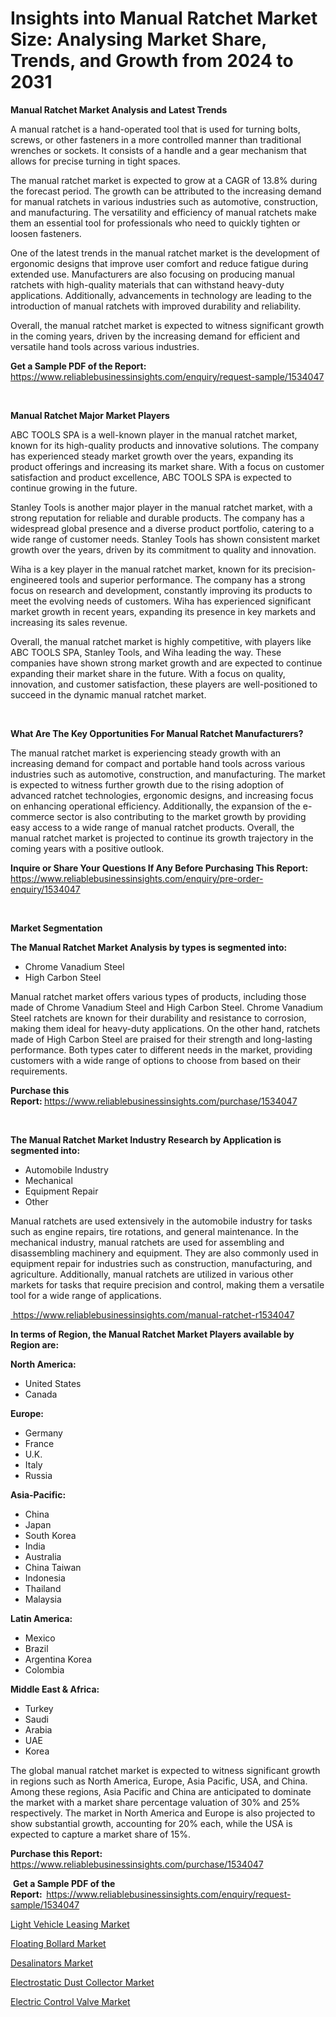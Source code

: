 <p><h1>Insights into Manual Ratchet Market Size: Analysing Market Share, Trends, and Growth from 2024 to 2031</h1></p><p><strong>Manual Ratchet Market Analysis and Latest Trends</strong></p>
<p><p>A manual ratchet is a hand-operated tool that is used for turning bolts, screws, or other fasteners in a more controlled manner than traditional wrenches or sockets. It consists of a handle and a gear mechanism that allows for precise turning in tight spaces.</p><p>The manual ratchet market is expected to grow at a CAGR of 13.8% during the forecast period. The growth can be attributed to the increasing demand for manual ratchets in various industries such as automotive, construction, and manufacturing. The versatility and efficiency of manual ratchets make them an essential tool for professionals who need to quickly tighten or loosen fasteners.</p><p>One of the latest trends in the manual ratchet market is the development of ergonomic designs that improve user comfort and reduce fatigue during extended use. Manufacturers are also focusing on producing manual ratchets with high-quality materials that can withstand heavy-duty applications. Additionally, advancements in technology are leading to the introduction of manual ratchets with improved durability and reliability.</p><p>Overall, the manual ratchet market is expected to witness significant growth in the coming years, driven by the increasing demand for efficient and versatile hand tools across various industries.</p></p>
<p><strong>Get a Sample PDF of the Report:&nbsp;</strong> <a href="https://www.reliablebusinessinsights.com/enquiry/request-sample/1534047">https://www.reliablebusinessinsights.com/enquiry/request-sample/1534047</a></p>
<p>&nbsp;</p>
<p><strong>Manual Ratchet Major Market Players</strong></p>
<p><p>ABC TOOLS SPA is a well-known player in the manual ratchet market, known for its high-quality products and innovative solutions. The company has experienced steady market growth over the years, expanding its product offerings and increasing its market share. With a focus on customer satisfaction and product excellence, ABC TOOLS SPA is expected to continue growing in the future.</p><p>Stanley Tools is another major player in the manual ratchet market, with a strong reputation for reliable and durable products. The company has a widespread global presence and a diverse product portfolio, catering to a wide range of customer needs. Stanley Tools has shown consistent market growth over the years, driven by its commitment to quality and innovation.</p><p>Wiha is a key player in the manual ratchet market, known for its precision-engineered tools and superior performance. The company has a strong focus on research and development, constantly improving its products to meet the evolving needs of customers. Wiha has experienced significant market growth in recent years, expanding its presence in key markets and increasing its sales revenue.</p><p>Overall, the manual ratchet market is highly competitive, with players like ABC TOOLS SPA, Stanley Tools, and Wiha leading the way. These companies have shown strong market growth and are expected to continue expanding their market share in the future. With a focus on quality, innovation, and customer satisfaction, these players are well-positioned to succeed in the dynamic manual ratchet market.</p></p>
<p>&nbsp;</p>
<p><strong>What Are The Key Opportunities For Manual Ratchet Manufacturers?</strong></p>
<p><p>The manual ratchet market is experiencing steady growth with an increasing demand for compact and portable hand tools across various industries such as automotive, construction, and manufacturing. The market is expected to witness further growth due to the rising adoption of advanced ratchet technologies, ergonomic designs, and increasing focus on enhancing operational efficiency. Additionally, the expansion of the e-commerce sector is also contributing to the market growth by providing easy access to a wide range of manual ratchet products. Overall, the manual ratchet market is projected to continue its growth trajectory in the coming years with a positive outlook.</p></p>
<p><strong>Inquire or Share Your Questions If Any Before Purchasing This Report:</strong> <a href="https://www.reliablebusinessinsights.com/enquiry/pre-order-enquiry/1534047">https://www.reliablebusinessinsights.com/enquiry/pre-order-enquiry/1534047</a></p>
<p>&nbsp;</p>
<p><strong>Market Segmentation</strong></p>
<p><strong>The Manual Ratchet Market Analysis by types is segmented into:</strong></p>
<p><ul><li>Chrome Vanadium Steel</li><li>High Carbon Steel</li></ul></p>
<p><p>Manual ratchet market offers various types of products, including those made of Chrome Vanadium Steel and High Carbon Steel. Chrome Vanadium Steel ratchets are known for their durability and resistance to corrosion, making them ideal for heavy-duty applications. On the other hand, ratchets made of High Carbon Steel are praised for their strength and long-lasting performance. Both types cater to different needs in the market, providing customers with a wide range of options to choose from based on their requirements.</p></p>
<p><strong>Purchase this Report:&nbsp;</strong><a href="https://www.reliablebusinessinsights.com/purchase/1534047">https://www.reliablebusinessinsights.com/purchase/1534047</a></p>
<p>&nbsp;</p>
<p><strong>The Manual Ratchet Market Industry Research by Application is segmented into:</strong></p>
<p><ul><li>Automobile Industry</li><li>Mechanical</li><li>Equipment Repair</li><li>Other</li></ul></p>
<p><p>Manual ratchets are used extensively in the automobile industry for tasks such as engine repairs, tire rotations, and general maintenance. In the mechanical industry, manual ratchets are used for assembling and disassembling machinery and equipment. They are also commonly used in equipment repair for industries such as construction, manufacturing, and agriculture. Additionally, manual ratchets are utilized in various other markets for tasks that require precision and control, making them a versatile tool for a wide range of applications.</p></p>
<p><a href="https://www.reliablebusinessinsights.com/manual-ratchet-r1534047">&nbsp;https://www.reliablebusinessinsights.com/manual-ratchet-r1534047</a></p>
<p><strong>In terms of Region, the Manual Ratchet Market Players available by Region are:</strong></p>
<p>
    <p> <strong> North America: </strong>
        <ul>
            <li>United States</li>
            <li>Canada</li>
        </ul>
        </p> 
    <p> <strong> Europe: </strong>
        <ul>
            <li>Germany</li>
            <li>France</li>
            <li>U.K.</li>
            <li>Italy</li>
            <li>Russia</li>
        </ul>
        </p> 
    <p> <strong> Asia-Pacific: </strong>
        <ul>
            <li>China</li>
            <li>Japan</li>
            <li>South Korea</li>
            <li>India</li>
            <li>Australia</li>
            <li>China Taiwan</li>
            <li>Indonesia</li>
            <li>Thailand</li>
            <li>Malaysia</li>
        </ul>
        </p> 
    <p> <strong> Latin America: </strong>
        <ul>
            <li>Mexico</li>
            <li>Brazil</li>
            <li>Argentina Korea</li>
            <li>Colombia</li>
        </ul>
        </p> 
    <p> <strong> Middle East & Africa: </strong>
        <ul>
            <li>Turkey</li>
            <li>Saudi</li>
            <li>Arabia</li>
            <li>UAE</li>
            <li>Korea</li>
        </ul>
    </p>
    </p>
<p><p>The global manual ratchet market is expected to witness significant growth in regions such as North America, Europe, Asia Pacific, USA, and China. Among these regions, Asia Pacific and China are anticipated to dominate the market with a market share percentage valuation of 30% and 25% respectively. The market in North America and Europe is also projected to show substantial growth, accounting for 20% each, while the USA is expected to capture a market share of 15%.</p></p>
<p><strong>Purchase this Report: </strong><a href="https://www.reliablebusinessinsights.com/purchase/1534047">https://www.reliablebusinessinsights.com/purchase/1534047</a></p>
<p>&nbsp;<strong>Get a Sample PDF of the Report:&nbsp;&nbsp;</strong><a href="https://www.reliablebusinessinsights.com/enquiry/request-sample/1534047">https://www.reliablebusinessinsights.com/enquiry/request-sample/1534047</a></p>
<p><strong></strong></p>
<p><p><a href="https://www.linkedin.com/pulse/light-vehicle-leasing-market-size-share-analysis-growth-dmnbe?trackingId=liLO5lpWTyy5Vd%2FfGIhMCQ%3D%3D">Light Vehicle Leasing Market</a></p><p><a href="https://www.linkedin.com/pulse/floating-bollard-market-growth-outlook-from-2024-2031-projecting-ebzwe?trackingId=htaqXH3ySeySsJt4kqq7oA%3D%3D">Floating Bollard Market</a></p><p><a href="https://github.com/seamusocallaghan/Market-Research-Report-List-1/blob/main/desalinators-market.md">Desalinators Market</a></p><p><a href="https://github.com/sydneyHaley871/Market-Research-Report-List-1/blob/main/electrostatic-dust-collector-market.md">Electrostatic Dust Collector Market</a></p><p><a href="https://github.com/widyafarer/Market-Research-Report-List-1/blob/main/electric-control-valve-market.md">Electric Control Valve Market</a></p></p>